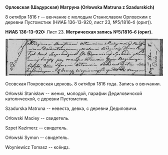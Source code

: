 **Орловская (Шадурская) Матруна (Orłowska Matruna z Szadurskich)**

8 октября 1816 г -- венчание с молодым Станиславом Орловским с деревни
Пустомстиж (НИАБ 136-13-920, лист 23, №5/1816-б (ориг)).

**НИАБ 136-13-920:** Лист 23. **Метрическая запись №5/1816-б (ориг).**

![](./media/932ca1df933322f213540d3bc0c0256115df57ea.png)

Осовская Покровская церковь. 8 октября 1816 года. Запись о венчании.

Orłowski Stanisław -- жених, молодой, парафии Дедиловичской
католической, с деревни Пустомстиж.

Szadurska Matruna -- невеста, девка, с деревни Дедиловичи.

Orłowski Maciey -- свидетель.

Szpet Kazimerz -- свидетель.

Orłowski Symon -- свидетель.

Woyniewicz Tomasz -- ксёндз.
